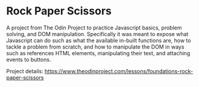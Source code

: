# Rock Paper Scissors

A project from The Odin Project to practice Javascript basics, problem solving, and DOM manipulation.
Specifically it was meant to expose what Javascript can do such as what the available in-built functions are, how to tackle a problem from scratch, and how to manipulate the DOM in ways such as references HTML elements, manipulating their text, and attaching events to buttons.

Project details: https://www.theodinproject.com/lessons/foundations-rock-paper-scissors